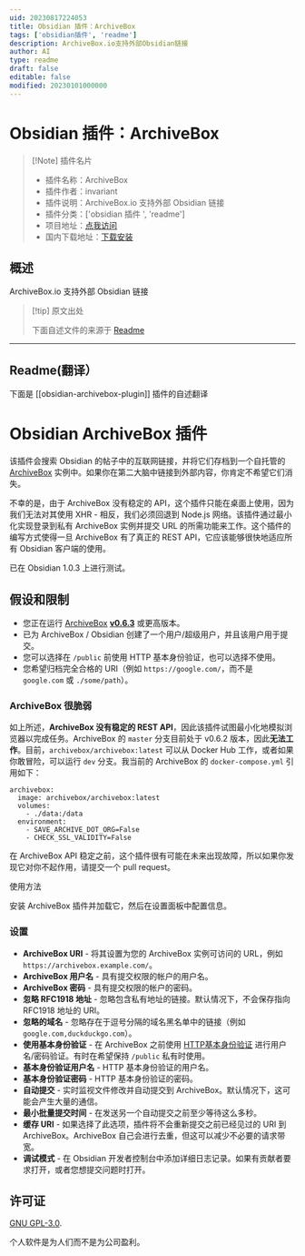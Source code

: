 ```yaml
---
uid: 20230817224053
title: Obsidian 插件：ArchiveBox
tags: ['obsidian插件', 'readme']
description: ArchiveBox.io支持外部Obsidian链接
author: AI
type: readme
draft: false
editable: false
modified: 20230101000000
---
```


# Obsidian 插件：ArchiveBox

> [!Note] 插件名片
> - 插件名称：ArchiveBox
> - 插件作者：invariant
> - 插件说明：ArchiveBox.io 支持外部 Obsidian 链接
> - 插件分类：['obsidian 插件 ', 'readme']
> - 项目地址：[点我访问](https://github.com/invariant/obsidian-archivebox-plugin)
> - 国内下载地址：[下载安装](https://pkmer.cn/products/plugin/pluginMarket/?obsidian-archivebox-plugin)

## 概述

ArchiveBox.io 支持外部 Obsidian 链接

> [!tip] 原文出处
>
>下面自述文件的来源于 [Readme](https://ghproxy.net/https://raw.githubusercontent.com/invariant/obsidian-archivebox-plugin/main/README.md)

---

## Readme(翻译）

下面是 [[obsidian-archivebox-plugin]] 插件的自述翻译

# Obsidian ArchiveBox 插件

该插件会搜索 Obsidian 的帖子中的互联网链接，并将它们存档到一个自托管的 [ArchiveBox](https://archivebox.io) 实例中。如果你在第二大脑中链接到外部内容，你肯定不希望它们消失。

不幸的是，由于 ArchiveBox 没有稳定的 API，这个插件只能在桌面上使用，因为我们无法对其使用 XHR - 相反，我们必须回退到 Node.js 网络。该插件通过最小化实现登录到私有 ArchiveBox 实例并提交 URL 的所需功能来工作。这个插件的编写方式使得一旦 ArchiveBox 有了真正的 REST API，它应该能够很快地适应所有 Obsidian 客户端的使用。

已在 Obsidian 1.0.3 上进行测试。

## 假设和限制

- 您正在运行 [ArchiveBox](https://archivebox.io) [**v0.6.3**](https://github.com/ArchiveBox/ArchiveBox/pull/721) 或更高版本。
- 已为 ArchiveBox / Obsidian 创建了一个用户/超级用户，并且该用户用于提交。
- 您可以选择在 `/public` 前使用 HTTP 基本身份验证，也可以选择不使用。
- 您希望归档完全合格的 URI（例如 `https://google.com/`，而不是 `google.com` 或 `./some/path`）。

### ArchiveBox 很脆弱

如上所述，**ArchiveBox 没有稳定的 REST API**，因此该插件试图最小化地模拟浏览器以完成任务。ArchiveBox 的 `master` 分支目前处于 v0.6.2 版本，因此**无法工作**。目前，`archivebox/archivebox:latest` 可以从 Docker Hub 工作，或者如果你敢冒险，可以运行 `dev` 分支。我当前的 ArchiveBox 的 `docker-compose.yml` 引用如下：

````docker-compose
archivebox:
  image: archivebox/archivebox:latest
  volumes:
    - ./data:/data
  environment:
    - SAVE_ARCHIVE_DOT_ORG=False
    - CHECK_SSL_VALIDITY=False
````

在 ArchiveBox API 稳定之前，这个插件很有可能在未来出现故障，所以如果你发现它对你不起作用，请提交一个 pull request。

使用方法

安装 ArchiveBox 插件并加载它，然后在设置面板中配置信息。

### 设置

- **ArchiveBox URI** - 将其设置为您的 ArchiveBox 实例可访问的 URL，例如 `https://archivebox.example.com/`。
- **ArchiveBox 用户名** - 具有提交权限的帐户的用户名。
- **ArchiveBox 密码** - 具有提交权限的帐户的密码。
- **忽略 RFC1918 地址** - 忽略包含私有地址的链接。默认情况下，不会保存指向 RFC1918 地址的 URI。
- **忽略的域名** - 忽略存在于逗号分隔的域名黑名单中的链接（例如 `google.com,duckduckgo.com`）。
- **使用基本身份验证** - 在 ArchiveBox 之前使用 [HTTP基本身份验证](https://developer.mozilla.org/en-US/docs/Web/HTTP/Authentication) 进行用户名/密码验证。有时在希望保持 `/public` 私有时使用。
- **基本身份验证用户名** - HTTP 基本身份验证的用户名。
- **基本身份验证密码** - HTTP 基本身份验证的密码。
- **自动提交** - 实时监视文件修改并自动提交到 ArchiveBox。默认情况下，这可能会产生大量的通信。
- **最小批量提交时间** - 在发送另一个自动提交之前至少等待这么多秒。
- **缓存 URI** - 如果选择了此选项，插件将不会重新提交之前已经见过的 URI 到 ArchiveBox。ArchiveBox 自己会进行去重，但这可以减少不必要的请求带宽。
- **调试模式** - 在 Obsidian 开发者控制台中添加详细日志记录。如果有贡献者要求打开，或者您想提交问题时打开。

## 许可证

[GNU GPL-3.0](./LICENSE).

个人软件是为人们而不是为公司盈利。
